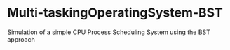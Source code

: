 # Multi-taskingOperatingSystem-BST

Simulation of a simple CPU Process Scheduling System using the BST approach
